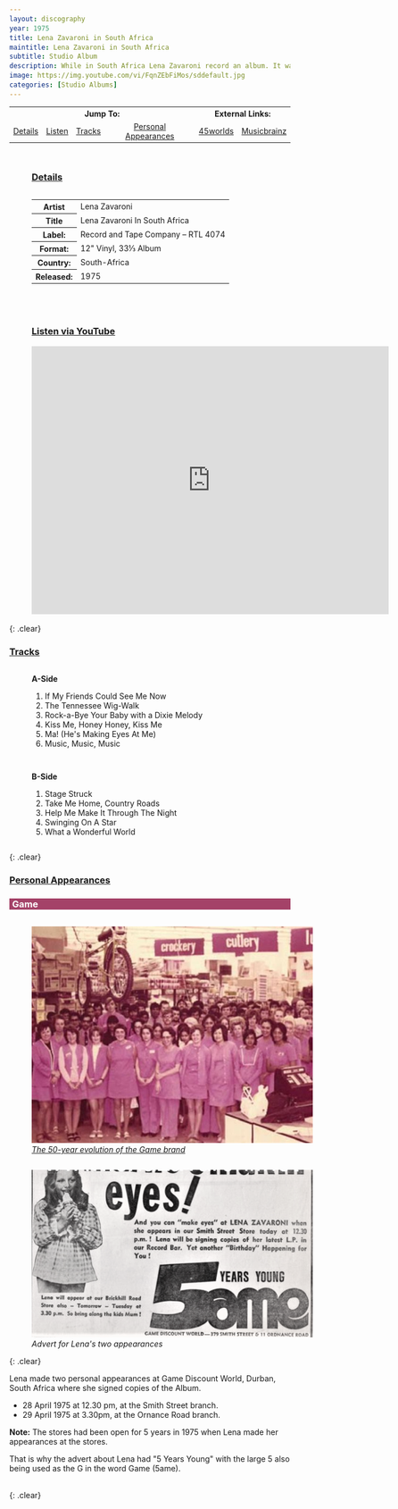 ```yaml
---
layout: discography
year: 1975
title: Lena Zavaroni in South Africa
maintitle: Lena Zavaroni in South Africa
subtitle: Studio Album
description: While in South Africa Lena Zavaroni record an album. It was released in South Africa by the Record and Tape Company in 1975 to coincided with her trip to South Africa.
image: https://img.youtube.com/vi/FqnZEbFiMos/sddefault.jpg
categories: [Studio Albums]
---
```


<table>
<tr align="center">
<th colspan="4">Jump To:</th>
<th  colspan="2">External Links:</th>
</tr>

<tr align="center">
<td><a href="#details">Details</a></td>
<td><a href="#listen-via-youtube">Listen</a></td>
<td><a href="#tracks">Tracks</a></td>
<td><a href="#personal-appearances">Personal Appearances</a></td>
<td><a class="external-link" href="https://www.45worlds.com/vinyl/album/rtl4074">45worlds</a></td>
<td><a class="external-link" href="https://musicbrainz.org/release-group/1c0d6cd0-ec1e-4bac-82b1-213c383d13b0">Musicbrainz</a></td>
</tr>
</table>

<figure class="fig1">
<h3 id="details"><a href="#details">Details</a></h3>
<figcaption>
<table>
<tr><th>Artist</th><td>Lena Zavaroni</td></tr>
<tr><th>Title</th><td>Lena Zavaroni In South Africa</td></tr>
<tr><th>Label:</th><td>Record and Tape Company – RTL 4074</td></tr>
<tr><th>Format:</th><td>12" Vinyl, 33⅓ Album</td></tr>
<tr><th>Country:</th><td>South-Africa</td></tr>
<tr><th>Released:</th><td>1975</td></tr>
</table>
</figcaption>
</figure>

<figure class="fig2">
<h3  id="listen-via-youtube"><a href="#listen-via-youtube">Listen via YouTube</a></h3>
<div class="responsive-video"><iframe width="640px" height="480px" src="https://www.youtube.com/embed/FqnZEbFiMos?rel=0&showinfo=1" frameborder="0" allowfullscreen=""></iframe></div>
</figure>

{: .clear}

<h3 id="tracks"><a href="#tracks">Tracks</a></h3>
<figure class="fig1">
<strong>A-Side</strong>
<ol>
<li>If My Friends Could See Me Now</li>
<li>The Tennessee Wig-Walk</li>
<li>Rock-a-Bye Your Baby with a Dixie Melody</li>
<li>Kiss Me, Honey Honey, Kiss Me</li>
<li>Ma! (He's Making Eyes At Me)</li>
<li>Music, Music, Music</li>
</ol>
</figure>

<figure class="fig2">
<strong>B-Side</strong>
<ol>
<li>Stage Struck</li>
<li>Take Me Home, Country Roads</li>
<li>Help Me Make It Through The Night</li>
<li>Swinging On A Star</li>
<li>What a Wonderful World</li>
</ol>
</figure>

{: .clear}

<h3 id="personal-appearances"><a href="#personal-appearances">Personal Appearances</a></h3>
<h3 style="background-color:#a44268; color:#ffffff; padding-left:5px;">Game</h3>

<figure class="fig1">
<img src="/assets/images/locations/Game-563078.jpg" class="full-width" alt="The 50-year evolution of the Game brand" />
<cite><a class="external-link" href="https://www.bizcommunity.com/Article/196/182/205556.html">The 50-year evolution of the Game brand</a></cite>
</figure>

<figure class="fig2">
<img src="/assets/images/newspapers/natal-mercury.png" class="full-width" alt="Advert for Lena Zavaroni's two appearances at the Game Discount World, Durban, South Africa" />
<cite>Advert for Lena's two appearances</cite>
</figure>

{: .clear}

Lena made two personal appearances at Game Discount World, Durban, South Africa where she signed copies of the Album.
* 28 April 1975 at 12.30 pm, at the Smith Street branch.
* 29 April 1975 at 3.30pm, at the Ornance Road branch.

**Note:** The stores had been open for 5 years in 1975 when Lena made her appearances at the stores.

That is why the advert about Lena had "5 Years Young" with the large 5 also being used as the G in the word Game (5ame).

<br />{: .clear}

<style>
.split {border-top: solid 5px #4B90B1;}

.fig1 {float:left; width:49%;}

.fig2 {float:right; width:49%;}

figcaption {float:left; width:100%;}

@media screen and (orientation:portrait) {
.fig1, .fig2 {float:left; width:100%;}
figcaption {float:left; width:100%; margin-bottom: 10px;}
}
</style>
